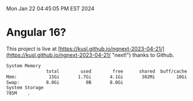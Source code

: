 Mon Jan 22 04:45:05 PM EST 2024

# Angular 16?


This project is live at [https://kusl.github.io/ngnext-2023-04-21/](https://kusl.github.io/ngnext-2023-04-21/ "next!") thanks to Github.

```bash
System Memory
               total        used        free      shared  buff/cache   available
Mem:            15Gi       1.7Gi       4.1Gi       302Mi        10Gi        13Gi
Swap:          8.0Gi          0B       8.0Gi
System Storage
785M	.
```
